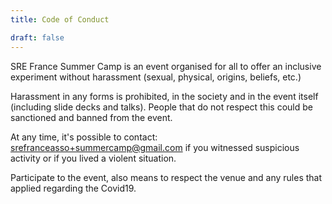 ```yaml
---
title: Code of Conduct

draft: false
---
```


SRE France Summer Camp is an event organised for all to offer an inclusive experiment without harassment (sexual, physical, origins, beliefs, etc.)

Harassment in any forms is prohibited, in the society and in the event itself (including slide decks and talks). People that do not respect this could be sanctioned and banned from the event.

At any time, it's possible to contact: srefranceasso+summercamp@gmail.com if you witnessed suspicious activity or if you lived a violent situation.

Participate to the event, also means to respect the venue and any rules that applied regarding the Covid19.

